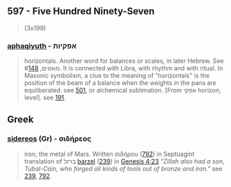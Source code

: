 ## 597 - Five Hundred Ninety-Seven
> (3x199)

### [aphaqiyuth](/keys/APQIVTh) - אפקיות
> horizontals. Another word for balances or scales, in later Hebrew. See מאזנים, #[148](148). It is connected with Libra, with rhythm and with ritual. In Masonic symbolism, a clue to the meaning of "horizontals" is the position of the beam of a balance when the weights in the pans are equliberated. see [501](501), or alchemical sublimation. [From אפקי horizon, level]. see [191](191).

## Greek

### [sidereos](/greek?word=sidhreos) (Gr) - σιδήρεος
> iron; the metal of Mars. Written σιδήρου ([792](792)) in Septuagint translation of ברזל [barzel](/keys/BRZL) ([239](239)) in [Genesis 4:23](http://biblehub.com/genesis/4-23.htm) *"Zillah also had a son, Tubal-Cain, who forged all kinds of tools out of bronze and iron."* see [239](239), [792](792).